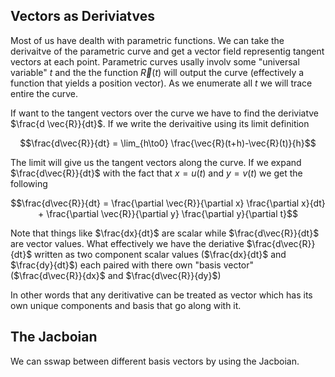 ## Vectors as Deriviatves

Most of us have dealth with parametric functions. We can take the derivaitve of the parametric curve and get a vector field representig tangent vectors at each point. Parametric curves usally involv some "universal variable" $t$ and the the function $\vec{R}(t)$ will output the curve (effectively a function that yields a position vector). As we enumerate all $t$ we will trace entire the curve. 

If want to the tangent vectors over the curve we have to find the deriviatve $\frac{d \vec{R}}{dt}$. If we write the derivaitive using its limit definition

$$\frac{d\vec{R}}{dt} = \lim_{h\to0} \frac{\vec{R}(t+h)-\vec{R}(t)}{h}$$

The limit will give us the tangent vectors along the curve. If we expand $\frac{d\vec{R}}{dt}$ with the fact that $x=u(t)$ and $y=v(t)$ we get the following

$$\frac{d\vec{R}}{dt} = \frac{\partial \vec{R}}{\partial x} \frac{\partial x}{dt} + \frac{\partial \vec{R}}{\partial y} \frac{\partial y}{\partial t}$$

Note that things like $\frac{dx}{dt}$ are scalar while $\frac{d\vec{R}}{dt}$ are vector values. What effectively we have the deriative $\frac{d\vec{R}}{dt}$ written as two component scalar values ($\frac{dx}{dt}$ and $\frac{dy}{dt}$) each paired with there own "basis vector" ($\frac{d\vec{R}}{dx}$ and $\frac{d\vec{R}}{dy}$)

In other words that any deritivative can be treated as vector which has its own unique components and basis that go along with it. 

## The Jacboian

We can sswap between different basis vectors by using the Jacboian. 
